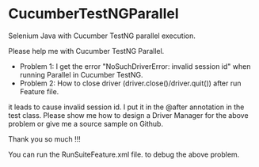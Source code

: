 # CucumberTestNGParallel
Selenium Java with Cucumber TestNG parallel execution.

Please help me with Cucumber TestNG Parallel.

- Problem 1: I get the error "NoSuchDriverError: invalid session id" when running Parallel in Cucumber TestNG.
- Problem 2: How to close driver (driver.close()/driver.quit()) after run Feature file.

it leads to cause invalid session id. I put it in the @after annotation in the test class.
Please show me how to design a Driver Manager for the above problem or give me a source sample on Github.

Thank you so much !!!

You can run the RunSuiteFeature.xml file. to debug the above problem.
